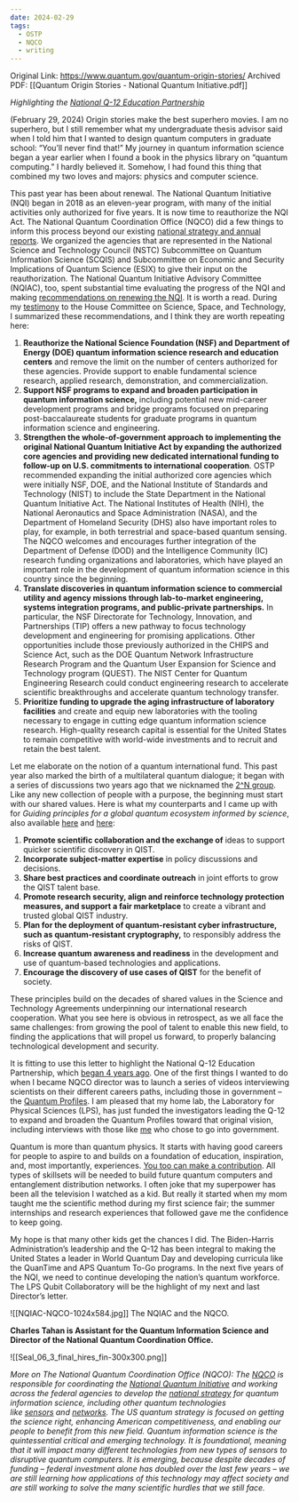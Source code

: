 ```yaml
---
date: 2024-02-29
tags:
  - OSTP
  - NQCO
  - writing
---
```

Original Link: https://www.quantum.gov/quantum-origin-stories/
Archived PDF: [[Quantum Origin Stories - National Quantum Initiative.pdf]]

_Highlighting the [National Q-12 Education Partnership](https://q12education.org/)_

(February 29, 2024) Origin stories make the best superhero movies. I am no superhero, but I still remember what my undergraduate thesis advisor said when I told him that I wanted to design quantum computers in graduate school: “You’ll never find that!” My journey in quantum information science began a year earlier when I found a book in the physics library on “quantum computing.” I hardly believed it. Somehow, I had found this thing that combined my two loves and majors: physics and computer science.

This past year has been about renewal. The National Quantum Initiative (NQI) began in 2018 as an eleven-year program, with many of the initial activities only authorized for five years. It is now time to reauthorize the NQI Act. The National Quantum Coordination Office (NQCO) did a few things to inform this process beyond our existing [national strategy and annual reports](https://www.quantum.gov/strategy/). We organized the agencies that are represented in the National Science and Technology Council (NSTC) Subcommittee on Quantum Information Science (SCQIS) and Subcommittee on Economic and Security Implications of Quantum Science (ESIX) to give their input on the reauthorization. The National Quantum Initiative Advisory Committee (NQIAC), too, spent substantial time evaluating the progress of the NQI and making [recommendations on renewing the NQI](https://www.quantum.gov/nqiac-report-on-renewing-the-national-quantum-initiative/). It is worth a read. During my [testimony](https://democrats-science.house.gov/imo/media/doc/Tahan-%20Testimony.pdf) to the House Committee on Science, Space, and Technology, I summarized these recommendations, and I think they are worth repeating here:

1. **Reauthorize the National Science Foundation (NSF) and Department of Energy (DOE) quantum information science research and education centers** and remove the limit on the number of centers authorized for these agencies. Provide support to enable fundamental science research, applied research, demonstration, and commercialization.
2. **Support NSF programs to expand and broaden participation in quantum information science,** including potential new mid-career development programs and bridge programs focused on preparing post-baccalaureate students for graduate programs in quantum information science and engineering.
3. **Strengthen the whole-of-government approach to implementing the original National Quantum Initiative Act by expanding the authorized core agencies and providing new dedicated international funding to follow-up on U.S. commitments to international cooperation**. OSTP recommended expanding the initial authorized core agencies which were initially NSF, DOE, and the National Institute of Standards and Technology (NIST) to include the State Department in the National Quantum Initiative Act. The National Institutes of Health (NIH), the National Aeronautics and Space Administration (NASA), and the Department of Homeland Security (DHS) also have important roles to play, for example, in both terrestrial and space-based quantum sensing. The NQCO welcomes and encourages further integration of the Department of Defense (DOD) and the Intelligence Community (IC) research funding organizations and laboratories, which have played an important role in the development of quantum information science in this country since the beginning.
4. **Translate discoveries in quantum information science to commercial utility and agency missions through lab-to-market engineering, systems integration programs, and public-private partnerships.** In particular, the NSF Directorate for Technology, Innovation, and Partnerships (TIP) offers a new pathway to focus technology development and engineering for promising applications. Other opportunities include those previously authorized in the CHIPS and Science Act, such as the DOE Quantum Network Infrastructure Research Program and the Quantum User Expansion for Science and Technology program (QUEST). The NIST Center for Quantum Engineering Research could conduct engineering research to accelerate scientific breakthroughs and accelerate quantum technology transfer.
5. **Prioritize funding to upgrade the aging infrastructure of laboratory facilities** and create and equip new laboratories with the tooling necessary to engage in cutting edge quantum information science research. High-quality research capital is essential for the United States to remain competitive with world-wide investments and to recruit and retain the best talent.

Let me elaborate on the notion of a quantum international fund. This past year also marked the birth of a multilateral quantum dialogue; it began with a series of discussions two years ago that we nicknamed the [2^N group](https://www.quantum.gov/readout-international-roundtable-2n/). Like any new collection of people with a purpose, the beginning must start with our shared values. Here is what my counterparts and I came up with for _Guiding principles for a global quantum ecosystem informed by science_, also available [here](https://techamb.um.dk/impact/multilateral-dialogue-on-quantum) and [here](https://www.industry.gov.au/publications/guiding-principles-global-quantum-ecosystem-informed-science):

1. **Promote scientific collaboration and the exchange of** ideas to support quicker scientific discovery in QIST.
2. **Incorporate subject-matter expertise** in policy discussions and decisions.
3. **Share best practices and coordinate outreach** in joint efforts to grow the QIST talent base.
4. **Promote research security, align and reinforce technology protection measures, and support a fair marketplace** to create a vibrant and trusted global QIST industry.
5. **Plan for the deployment of quantum-resistant cyber infrastructure, such as quantum-resistant cryptography,** to responsibly address the risks of QIST.
6. **Increase quantum awareness and readiness** in the development and use of quantum-based technologies and applications.
7. **Encourage the discovery of use cases of QIST** for the benefit of society.

These principles build on the decades of shared values in the Science and Technology Agreements underpinning our international research cooperation. What you see here is obvious in retrospect, as we all face the same challenges: from growing the pool of talent to enable this new field, to finding the applications that will propel us forward, to properly balancing technological development and security.

It is fitting to use this letter to highlight the National Q-12 Education Partnership, which [began 4 years ago](https://www.quantum.gov/wp-content/uploads/2020/12/SummaryQ12KickOffEvent.pdf). One of the first things I wanted to do when I became NQCO director was to launch a series of videos interviewing scientists on their different careers paths, including those in government – the [Quantum Profiles](https://q12education.org/careers). I am pleased that my home lab, the Laboratory for Physical Sciences (LPS), has just funded the investigators leading the Q-12 to expand and broaden the Quantum Profiles toward that original vision, including interviews with those like [me](https://www.youtube.com/watch?v=dKHzvxBl82M) who chose to go into government.

Quantum is more than quantum physics. It starts with having good careers for people to aspire to and builds on a foundation of education, inspiration, and, most importantly, experiences. [You too can make a contribution](https://www.quantum.gov/wp-content/uploads/2022/02/QIST-Natl-Workforce-Plan.pdf). All types of skillsets will be needed to build future quantum computers and entanglement distribution networks. I often joke that my superpower has been all the television I watched as a kid. But really it started when my mom taught me the scientific method during my first science fair; the summer internships and research experiences that followed gave me the confidence to keep going.

My hope is that many other kids get the chances I did. The Biden-Harris Administration’s leadership and the Q-12 has been integral to making the United States a leader in World Quantum Day and developing curricula like the QuanTime and APS Quantum To-Go programs. In the next five years of the NQI, we need to continue developing the nation’s quantum workforce. The LPS Qubit Collaboratory will be the highlight of my next and last Director’s letter.

![[NQIAC-NQCO-1024x584.jpg]]
The NQIAC and the NQCO.

**Charles Tahan is Assistant for the Quantum Information Science and Director of the National Quantum Coordination Office.** 

![[Seal_06_3_final_hires_fin-300x300.png]]

_More on The National Quantum Coordination Office (NQCO): The_ [_NQCO_](https://www.quantum.gov/nqco/) _is responsible for coordinating the_ [_National Quantum Initiative_](https://www.quantum.gov/) _and working across the federal agencies to develop the_ [_national strategy_](https://www.quantum.gov/strategy/#overview) _for quantum information science, including other quantum technologies like_ [_sensors_](https://www.quantum.gov/wp-content/uploads/2022/03/BringingQuantumSensorstoFruition.pdf) _and_ [_networks_](https://www.quantum.gov/wp-content/uploads/2021/01/A-Coordinated-Approach-to-Quantum-Networking.pdf)_. The US quantum strategy is focused on getting the science right, enhancing American competitiveness, and enabling our people to benefit from this new field. Quantum information science is the quintessential critical and emerging technology. It is foundational, meaning that it will impact many different technologies from new types of sensors to disruptive quantum computers. It is emerging, because despite decades of funding – federal investment alone has doubled over the last few years – we are still learning how applications of this technology may affect society and are still working to solve the many scientific hurdles that we still face._